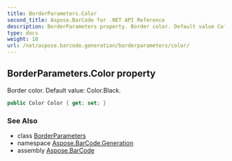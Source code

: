 ```yaml
---
title: BorderParameters.Color
second_title: Aspose.BarCode for .NET API Reference
description: BorderParameters property. Border color. Default value Color.Black
type: docs
weight: 10
url: /net/aspose.barcode.generation/borderparameters/color/
---
```

## BorderParameters.Color property

Border color. Default value: Color.Black.

```csharp
public Color Color { get; set; }
```

### See Also

* class [BorderParameters](../)
* namespace [Aspose.BarCode.Generation](../../../aspose.barcode.generation/)
* assembly [Aspose.BarCode](../../../)


